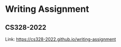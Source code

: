 # Writing Assignment
## CS328-2022

<!-- Replace this link with your generated website link -->
Link: https://cs328-2022.github.io/writing-assignment